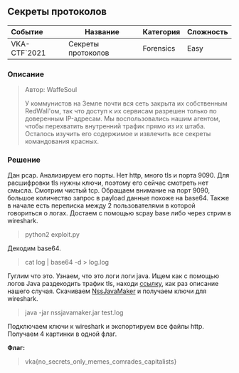 ## Секреты протоколов

| Событие | Название | Категория | Сложность |
| :------ | ---- | ---- | ---- |
| VKA-CTF`2021 | Секреты протоколов | Forensics | Easy |

### Описание

> Автор: WaffeSoul
>
> У коммунистов на Земле почти вся сеть закрыта их собственным RedWall'ом, так что доступ к их сервисам разрешен только по доверенным IP-адресам. Мы воспользовались нашим агентом, чтобы перехватить внутренний трафик прямо из их штаба. Осталось изучить его содержимое и извлечить все секреты командования красных.

### Решение

Дан pcap. Анализируем его порты. Нет http, много tls и порта 9090. Для расшифровки tls нужны ключи, поэтому его сейчас смотреть нет смысла. Смотрим чистый tcp. Обращаем внимание на порт 9090, большое количество запрос в payload данные похоже на base64. Также в начале есть переписка между 2 пользователями в которой говориться о логах. 
Достаем с помощью scpay base либо через стрим в wireshark.
>python2 exploit.py

Декодим base64. 
>cat log | base64 -d > log.log

Гуглим что это. Узнаем, что это логи логи java.
Ищем как с помощью логов Java раздекодить трафик tls, находи [ссылку](https://habr.com/ru/post/254205/), как раз описание нашего случая. Скачиваем [NssJavaMaker](https://habr.com/ru/post/254205/) и получаем ключи для wireshark.
>java -jar nssjavamaker.jar test.log

Подключаем ключи к wireshark и экспортируем все файлы http. Получаем 4 картинки в одной флаг.
 
**Флаг:**

> vka{no_secrets_only_memes_comrades_capitalists}